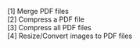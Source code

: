 [1] Merge PDF files<br>
[2] Compress a PDF file<br>
[3] Compress all PDF files<br>
[4] Resize/Convert images to PDF files<br>
